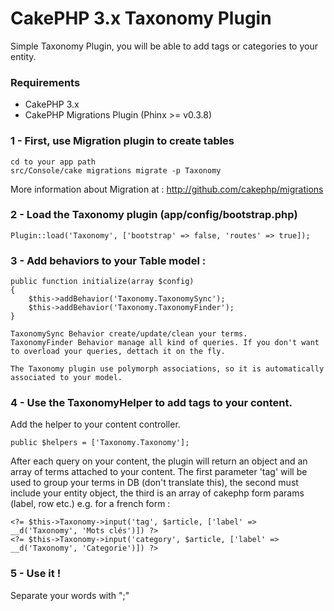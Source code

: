 # CakePHP 3.x Taxonomy Plugin

Simple Taxonomy Plugin, you will be able to add tags or categories to your entity.

### Requirements

- CakePHP 3.x
- CakePHP Migrations Plugin (Phinx >= v0.3.8)

### 1 - First, use Migration plugin to create tables

	cd to your app path
	src/Console/cake migrations migrate -p Taxonomy

More information about Migration at : http://github.com/cakephp/migrations

### 2 - Load the Taxonomy plugin (app/config/bootstrap.php)

	Plugin::load('Taxonomy', ['bootstrap' => false, 'routes' => true]);

### 3 - Add behaviors to your Table model :

	public function initialize(array $config)
	{
        $this->addBehavior('Taxonomy.TaxonomySync');
        $this->addBehavior('Taxonomy.TaxonomyFinder');
    }

    TaxonomySync Behavior create/update/clean your terms.
    TaxonomyFinder Behavior manage all kind of queries. If you don't want to overload your queries, dettach it on the fly.

    The Taxonomy plugin use polymorph associations, so it is automatically associated to your model.

### 4 - Use the TaxonomyHelper to add tags to your content.

Add the helper to your content controller.

	public $helpers = ['Taxonomy.Taxonomy'];

After each query on your content, the plugin will return an object and an array of terms attached to your content.
The first parameter 'tag' will be used to group your terms in DB (don't translate this), the second must include your entity object, the third is an array of cakephp form params (label, row etc.) e.g. for a french form :

	<?= $this->Taxonomy->input('tag', $article, ['label' => __d('Taxonomy', 'Mots clés')]) ?>
	<?= $this->Taxonomy->input('category', $article, ['label' => __d('Taxonomy', 'Categorie')]) ?>

### 5 - Use it !

Separate your words with ";"